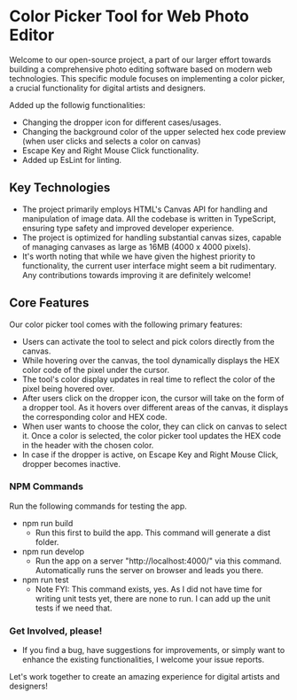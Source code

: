 # Color Picker Tool for Web Photo Editor

Welcome to our open-source project, a part of our larger effort towards building a comprehensive photo editing software based on modern web technologies. This specific module focuses on implementing a color picker, a crucial functionality for digital artists and designers.

Added up the followig functionalities: 
- Changing the dropper icon for different cases/usages.
- Changing the background color of the upper selected hex code preview (when user clicks and selects a color on canvas)
- Escape Key and Right Mouse Click functionality.
- Added up EsLint for linting.

## Key Technologies

- The project primarily employs HTML's Canvas API for handling and manipulation of image data.
All the codebase is written in TypeScript, ensuring type safety and improved developer experience.
- The project is optimized for handling substantial canvas sizes, capable of managing canvases as large as 16MB (4000 x 4000 pixels).
- It's worth noting that while we have given the highest priority to functionality, the current user interface might seem a bit rudimentary. Any contributions towards improving it are definitely welcome!

## Core Features

Our color picker tool comes with the following primary features:

- Users can activate the tool to select and pick colors directly from the canvas.
- While hovering over the canvas, the tool dynamically displays the HEX color code of the pixel under the cursor.
- The tool's color display updates in real time to reflect the color of the pixel being hovered over.
- After users click on the dropper icon, the cursor will take on the form of a dropper tool. As it hovers over different areas of the canvas, it displays the corresponding color and HEX code. 
- When user wants to choose the color, they can click on canvas to select it. Once a color is selected, the color picker tool updates the HEX code in the header with the chosen color.
- In case if the dropper is active, on Escape Key and Right Mouse Click, dropper becomes inactive.

### NPM Commands

Run the following commands for testing the app. 
- npm run build
    - Run this first to build the app. This command will generate a dist folder.
- npm run develop
    - Run the app on a server "http://localhost:4000/" via this command. Automatically runs the server on browser and leads you there.
- npm run test
    - Note FYI: This command exists, yes. As I did not have time for writing unit tests yet, there are none to run. I can add up the unit tests if we need that.


### Get Involved, please!

- If you find a bug, have suggestions for improvements, or simply want to enhance the existing functionalities, I welcome your issue reports.

Let's work together to create an amazing experience for digital artists and designers!